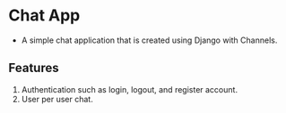 #  Chat App
- A simple chat application that is created using Django with Channels.

## Features
1. Authentication such as login, logout, and register account.
2. User per user chat.